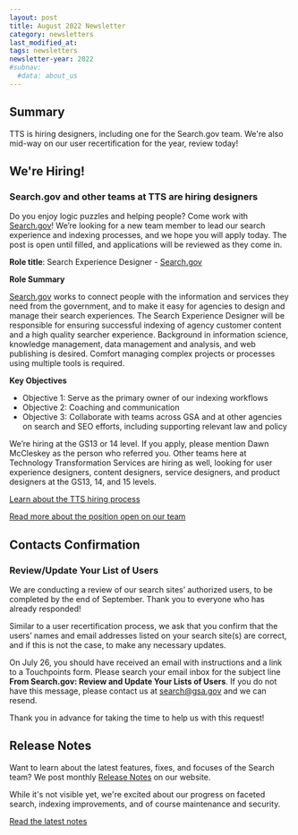 ```yaml
---
layout: post
title: August 2022 Newsletter
category: newsletters
last_modified_at: 
tags: newsletters
newsletter-year: 2022
#subnav:
  #data: about_us
---
```


## Summary

TTS is hiring designers, including one for the Search.gov team. We're also mid-way on our user recertification for the year, review today!


## We're Hiring!
### Search.gov and other teams at TTS are hiring designers

Do you enjoy logic puzzles and helping people? Come work with [Search.gov](http://search.gov/)! We’re looking for a new team member to lead our search experience and indexing processes, and we hope you will apply today. The post is open until filled, and applications will be reviewed as they come in. 

**Role title**: Search Experience Designer - [Search.gov](http://search.gov/)

**Role Summary**

[Search.gov](http://search.gov/) works to connect people with the information and services they need from the government, and to make it easy for agencies to design and manage their search experiences. The Search Experience Designer will be responsible for ensuring successful indexing of agency customer content and a high quality searcher experience. Background in information science, knowledge management, data management and analysis, and web publishing is desired. Comfort managing complex projects or processes using multiple tools is required.

**Key Objectives** 

* Objective 1: Serve as the primary owner of our indexing workflows  
* Objective 2: Coaching and communication  
* Objective 3: Collaborate with teams across GSA and at other agencies on search and SEO efforts, including supporting relevant law and policy

We’re hiring at the GS13 or 14 level. If you apply, please mention Dawn McCleskey as the person who referred you. Other teams here at Technology Transformation Services are hiring as well, looking for user experience designers, content designers, service designers, and product designers at the GS13, 14, and 15 levels. 

[Learn about the TTS hiring process](https://join.tts.gsa.gov/join/tts-designer/)

[Read more about the position open on our team](https://www.linkedin.com/posts/dawnpointermccleskey_searchgov-home-activity-6951180881638162432-X6ow)

## Contacts Confirmation
### Review/Update Your List of Users

We are conducting a review of our search sites’ authorized users, to be completed by the end of September. Thank you to everyone who has already responded!

Similar to a user recertification process, we ask that you confirm that the users’ names and email addresses listed on your search site(s) are correct, and if this is not the case, to make any necessary updates. 

On July 26, you should have received an email with instructions and a link to a Touchpoints form. Please search your email inbox for the subject line **From Search.gov: Review and Update Your Lists of Users**. If you do not have this message, please contact us at [search@gsa.gov](mailto:search@gsa.gov) and we can resend.

Thank you in advance for taking the time to help us with this request!

## Release Notes

Want to learn about the latest features, fixes, and focuses of the Search team? We post monthly [Release Notes](https://search.gov/about/updates/releases/) on our website.

While it's not visible yet, we're excited about our progress on faceted search, indexing improvements, and of course maintenance and security.

[Read the latest notes](https://search.gov/about/updates/releases/july-2022.html)